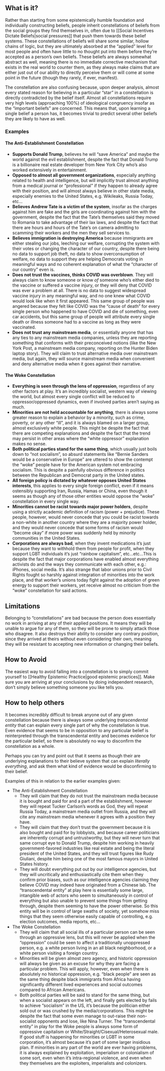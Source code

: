 ## What is it?
Rather than starting from some epistemically humble foundation and individually constructing beliefs, people inherit constellations of beliefs from the social groups they find themselves in, often due to [[Social Incentives Dictate Beliefs|social pressures]] that push them towards these belief systems. These constellations of beliefs will share some similar, hollow chains of logic, but they are ultimately absorbed at the “applied” level for most people and often have little to no thought put into them before they’re accepted as a person’s own beliefs. These beliefs are always somewhat abstract as well, meaning there is no immediate corrective mechanism that exists in the real world to counter them, as they always make claims that are either just out of our ability to directly perceive them or will come at some point in the future (though they rarely, if ever, manifest).

The constellation are also confusing because, upon deeper analysis, almost every stated reason for believing in a particular “star” in a constellation is directly contradicted by the belief itself. Almost all constellations require very high levels (approaching 100%) of ideological congruency insofar as the “important beliefs” are concerned. This means that, upon learning a single belief a person has, it becomes trivial to predict several other beliefs they are likely to have as well.
### Examples
#### The Anti-Establishment Constellation
- **Supports Donald Trump**, believes he will “save America” and maybe the world against the evil establishment, despite the fact that Donald Trump is a billionaire real estate developer from New York City who’s also worked extensively in entertainment.
- **Opposed to almost all government organizations**, especially anything related to health and intelligence, but will implicitly trust almost anything from a medical journal or “professional” if they happen to already agree with their position, and will almost always believe in other state media, especially enemies to the United States, e.g. Wikileaks, Russia Today, etc…
- **Believes Andrew Tate is a victim of the system**, insofar as the charges against him are fake and the girls are coordinating against him with the government, despite the fact that the Tate’s themselves said they moved to Romania to take advantage of their lax laws, and despite the fact that there are hours and hours of the Tate’s on camera admitting to scamming their workers and the men they sell services to.
- **Believes immigration is destroying America** because immigrants are either stealing our jobs, leeching our welfare, corrupting the system with their votes or changing the character of our country, despite there being no data to support job theft, no data to show overconsumption of welfare, no data to support they are helping Democrats voting in meaningful ways and no coherent explanation of what the “character of our country” even is.
- **Does not trust the vaccines, thinks COVID was overblown**. They will always claim to know someone or know *of* someone who’s either died to the vaccine or suffered a vaccine injury, or they will deny that COVID was ever a problem at all. There is no data to suggest widespread vaccine injury in any meaningful way, and no one knew what COVID would look like when it first appeared. This same group of people was angered because they felt like COVID was the “cause of death” for every single person who happened to have COVID and die of something, even car accidents, but this same group of people will attribute every single death or illness someone had to a vaccine as long as they were vaccinated.
- **Does not trust any mainstream media**, or essentially anyone that has any ties to any mainstream media companies, unless they are reporting something that conforms with their preconceived notions (like the New York Post, a mainstream media company, reporting on the Hunter Biden laptop story). They will claim to trust alternative media over mainstream media, but again, they will source mainstream media when convenient and deny alternative media when it goes against their narrative.
#### The Woke Constellation
- **Everything is seen through the lens of oppression**, regardless of any other factors at play. It’s an incredibly socialist, western way of viewing the world, but almost every single conflict will be reduced to oppressor/oppressed dynamics, even if involved parties aren’t saying as much.
- **Minorities are not held accountable for anything**, there is always some greater reason to explain a behavior by a minority, such as crime, poverty, or any other “ill”, and it is always blamed on a larger group, almost exclusively white people. This might be despite the fact that there are competing explanations and despite the fact that the trend may persist in other areas where the “white oppressor” explanation makes no sense.
- **Both political parties stand for the same thing**, which usually just boils down to “not socialism”, so absurd statements like “Bernie Sanders would be a conservative in Europe” are uttered to show the contempt the “woke” people have for the American system not embracing socialism. This is despite a painfully obvious difference in politics between the Republican and Democrat party in the United states.
- **All foreign policy is dictated by whatever opposes United States interests**, this applies to every single foreign conflict, even if it means ostensibly supporting Iran, Russia, Hamas or China, even though it seems as though any of those other entities would oppose the “woke” constellation in every single way.
- **Minorities cannot be racist towards major power holders**, despite using a strictly academic definition of racism (power + prejudice). These people, however, would never concede that you could be racist towards a non-white in another country where they are a majority power holder, and they would never concede that some forms of racism would “become okay” if more power was suddenly held by minority communities in the United States.
- **Corporations are always bad**, when they invent medications it’s just because they want to withhold them from people for profit, when they support LGBT individuals it’s just “rainbow capitalism”, etc…etc…This is despite the fact that major corporations have enabled almost everything activists do and the ways they communicate with each other, e.g.: iPhones, social media. It’s also strange that labor unions prior to Civil Rights fought so harshly against integration of minorities into the work place, and that worker’s unions today fight against the adoption of green energy to support their workers, yet receive almost no criticism from the “woke” constellation for said actions.
## Limitations
Belonging to “constellations” are bad because the person does essentially no work in arriving at any of their applied positions. It means they will be unable to argue for any of them, so they will be prone to simply attack those who disagree. It also destroys their ability to consider any contrary position, since they arrived at theirs without even considering their own, meaning they will be resistant to accepting new information or changing their beliefs.
## How to Avoid
The easiest way to avoid falling into a constellation is to simply commit yourself to [[Healthy Epistemic Practice|good epistemic practices]]. Make sure you are arriving at your conclusions by doing independent research, don’t simply believe something someone you like tells you.
## How to help others
It becomes incredibly difficult to break anyone out of any given constellation because there is always some underlying *transcendental entity* that can explain every single part of why the constellation is true. Even evidence that seems to be in opposition to any particular belief is reinterpreted through the transcendental entity and becomes evidence for the particular belief, so there is absolutely no way to disconfirm the constellation as a whole.

Perhaps you can try and point out that it seems as though their are underlying explanations to their believe system that can explain *literally everything*, and ask them what kind of evidence would be disconfirming to their belief.

Examples of this in relation to the earlier examples given:
- The Anti-Establishment Constellation
	- They will claim that they do not trust the mainstream media because it is bought and paid for and a part of the establishment, however they will repeat Tucker Carlson’s words as God, they will repeat Russia Today, a mainstream media outlet from Russia, and they will cite any mainstream media whenever it agrees with a position they have.
	- They will claim that they don’t trust the government because it is also bought and paid for by lobbyists, and because career politicians are inherently corrupt and untrustworthy, but they will never turn that same corrupt eye to Donald Trump, despite him working in heavily government-favored industries like real estate and being the literal president of the United States, and they will trust figures like Rudy Giuliani, despite him being one of the most famous mayors in United States history.
	- They will doubt everything put out by our intelligence agencies, but they will uncritically and enthusiastically cite them when they confirm prior biases, such as our intelligence agencies claiming they believe COVID may indeed have originated from a Chinese lab.
The “transcendental entity” at play here is essentially some large, intangible web of actors who seem to simultaneously in control of everything but also unable to prevent some things from getting through, despite them seeming to have the power otherwise. So this entity will be in control of large swaths of society, yet somehow miss things that they seem otherwise easily capable of controlling, e.g. election outcomes, media reports, etc…
- The Woke Constellation
	- They will claim that all social ills of a particular person can be seen through an oppressive lens, but this will never be applied when the “oppression” could be seen to affect a traditionally unoppressed person, e.g. a white person living in an all black neighborhood, or a white person visiting a foreign country.
	- Minorities will be given almost zero agency, and historic oppression will always be given as an excuse for why they are facing a particular problem. This will apply, however, even when there is absolutely no historical oppression, e.g. “black people” are seen as the same thing despite black immigrants from Africa having significantly different lived experiences and social outcomes compared to African Americans.
	- Both political parties will be said to stand for the same thing, but when a socialist appears on the left, and finally gets elected by fails to achieve “socialism” in the US, it’s because the politician either sold out or was crushed by the media/corporations. This might be despite the fact that some even manage to out-raise their non-socialist opponents and lose, like Nina Turner.
The “transcendental entity” in play for the Woke people is always some form of oppressive capitalism or White/Straight/Cisexual/Heterosexual male. If good stuff is happening for minorities or LGBT in some corporation, it’s almost because it’s part of some larger insidious plan. If minorities in any part of the world are ever having problems, it is always explained by exploitation, imperialism or colonialism of some sort, even when it’s intra-regional violence, and even when they themselves are the exploiters, imperialists and colonizers.